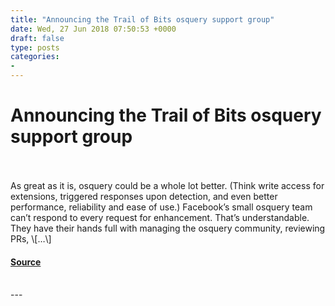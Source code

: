 ```yaml
---
title: "Announcing the Trail of Bits osquery support group"
date: Wed, 27 Jun 2018 07:50:53 +0000
draft: false
type: posts
categories: 
- 
---
```

# Announcing the Trail of Bits osquery support group

<br/>

<br/>
As great as it is, osquery could be a whole lot better. (Think write access for extensions, triggered responses upon detection, and even better performance, reliability and ease of use.) Facebook’s small osquery team can’t respond to every request for enhancement. That’s understandable. They have their hands full with managing the osquery community, reviewing PRs, \[…\]

#### [Source](https://blog.trailofbits.com/2018/06/27/announcing-the-trail-of-bits-osquery-support-group/)

<br/>
---
